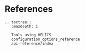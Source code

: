 # References

```eval_rst
.. toctree::
   :maxdepth: 1
   
   Tools_using_HELICS 
   configuration_options_reference
   api-reference/index
	
```